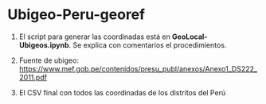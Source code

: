 # Ubigeo-Peru-georef

1. El script para generar las coordinadas está en **GeoLocal-Ubigeos.ipynb**. Se explica con comentarios el procedimientos.

2. Fuente de ubigeo: https://www.mef.gob.pe/contenidos/presu_publ/anexos/Anexo1_DS222_2011.pdf

3. El CSV final con todos las coordinadas de los distritos del Perú 
